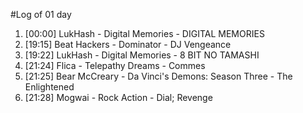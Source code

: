 #Log of 01 day

1. [00:00] LukHash - Digital Memories - DIGITAL MEMORIES
1. [19:15] Beat Hackers - Dominator - DJ Vengeance
1. [19:22] LukHash - Digital Memories - 8 BIT NO TAMASHI
1. [21:24] Flica - Telepathy Dreams - Commes
1. [21:25] Bear McCreary - Da Vinci's Demons: Season Three - The Enlightened
1. [21:28] Mogwai - Rock Action - Dial; Revenge
